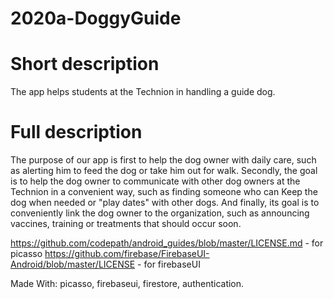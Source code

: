 # 2020a-DoggyGuide


# Short description
The app helps students at the Technion in handling a guide dog.

# Full description
The purpose of our app is first to help the dog owner with daily care,
such as alerting him to feed the dog or take him out for walk.
Secondly, the goal is to help the dog owner to communicate with other dog owners
at the Technion in a convenient way,
such as finding someone who can Keep the dog when needed or "play dates" with other dogs.
And finally, its goal is to conveniently link the dog owner to the organization,
such as announcing vaccines, training or treatments that should occur soon.



https://github.com/codepath/android_guides/blob/master/LICENSE.md - for picasso
https://github.com/firebase/FirebaseUI-Android/blob/master/LICENSE - for firebaseUI

Made With:
  picasso,
  firebaseui,
  firestore,
  authentication.
